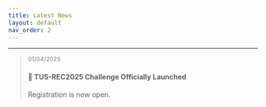 ```yaml
---
title: Latest News
layout: default
nav_order: 2
---
```


<!-- ><span style="font-size: 12px; color: gray; margin-top: -15px;;">28/04/2025</span>
>### 📢 Training Dataset and Baseline Code Released 
>Participants can now access the <a href="https://zenodo.org/records/15224704" target="_blank">training dataset</a> and <a href="https://github.com/QiLi111/TUS-REC2025-Challenge_baseline" target="_blank">baseline code</a> for model development. -->

---

><span style="font-size: 12px; color: gray; margin-top: -15px;;">01/04/2025</span>
>#### 🚀 TUS-REC2025 Challenge Officially Launched
>Registration is now open.


